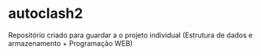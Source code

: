 # autoclash2
Repositório criado para guardar a o projeto individual (Estrutura de dados e armazenamento + Programação WEB)
